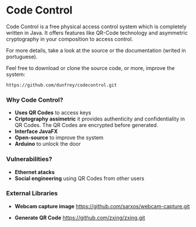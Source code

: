 # Code Control

Code Control is a free physical access control system which is completely written in Java. It offers features like QR-Code technology and asymmetric cryptography in your composition to access control.

For more details, take a look at the source or the documentation (writed in portuguese).

Feel free to download or clone the source code, or more, improve the system: 

    https://github.com/dunfrey/codecontrol.git

### Why Code Control? ###
 - **Uses QR Codes** to access keys
 - **Criptography assimetric** it provides authenticity and confidentiality in QR Codes. The QR Codes are encrypted before generated.
 - **Interface JavaFX** 
 - **Open-source** to improve the system
 - **Arduino** to unlock the door

### Vulnerabilities? ###
 - **Ethernet atacks**
 - **Social engineering** using QR Codes from other users
 
### External Libraries ###
 
- **Webcam capture image**
    https://github.com/sarxos/webcam-capture.git

- **Generate QR Code**
    https://github.com/zxing/zxing.git
